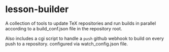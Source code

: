 # lesson-builder

A collection of tools to update TeX repositories and run builds in parallel according to a build_conf.json file in the repository root.

Also includes a cgi script to handle a `push` github webhook to build on every push to a repository. configured via watch_config.json file. 